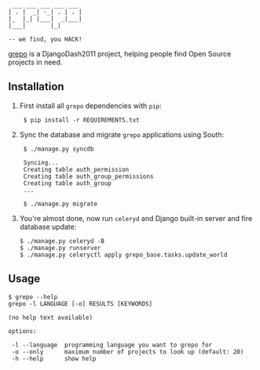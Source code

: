      ___ ___ ___ ___ ___
    | . |  _| -_| . | . |
    |_  |_| |___|  _|___|
    |___|       |_|

    -- we find, you HACK!


[grepo](http://grepo.ep.io) is a DjangoDash2011 project, helping people
find Open Source projects in need.


Installation
------------

1. First install all `grepo` dependencies with `pip`:

        $ pip install -r REQUIREMENTS.txt

2. Sync the database and migrate `grepo` applications using South:

        $ ./manage.py syncdb

        Syncing...
        Creating table auth_permission
        Creating table auth_group_permissions
        Creating table auth_group
        ...

        $ ./manage.py migrate

3. You're almost done, now run `celeryd` and Django built-in server and
  fire database update:

       $ ./manage.py celeryd -B
       $ ./manage.py runserver
       $ ./manage.py celeryctl apply grepo_base.tasks.update_world


Usage
-----

    $ grepo --help
    grepo -l LANGUAGE [-o] RESULTS [KEYWORDS]

    (no help text available)

    options:

     -l --language  programming language you want to grepo for
     -o --only      maximum number of projects to look up (default: 20)
     -h --help      show help

